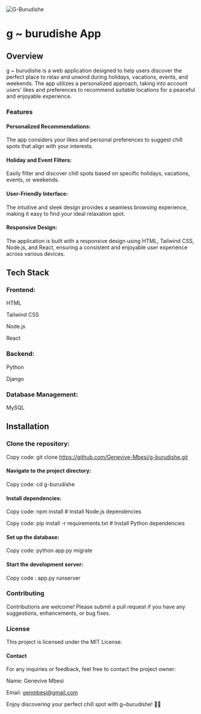 ![G-Burudishe](https://github.com/Genevive-Mbesi/g-burudishe/assets/135009767/19fc0531-e575-4167-9921-ddd12ebec61d)

# g ~ burudishe App

## Overview
g ~ burudishe is a web application designed to help users discover the perfect place to relax and unwind during holidays, vacations, events, and weekends. The app utilizes a personalized approach, taking into account users' likes and preferences to recommend suitable locations for a peaceful and enjoyable experience.


### Features
#### Personalized Recommendations: 
The app considers your likes and personal preferences to suggest chill spots that align with your interests.


#### Holiday and Event Filters:
Easily filter and discover chill spots based on specific holidays, vacations, events, or weekends.


#### User-Friendly Interface: 
The intuitive and sleek design provides a seamless browsing experience, making it easy to find your ideal relaxation spot.


#### Responsive Design:
The application is built with a responsive design using HTML, Tailwind CSS, Node.js, and React, ensuring a consistent and enjoyable user experience across various devices.


## Tech Stack
### Frontend:
HTML

Tailwind CSS

Node.js

React

### Backend:
Python

Django

### Database Management:
MySQL

## Installation
### Clone the repository:
Copy code: git clone https://github.com/Genevive-Mbesi/g-burudishe.git

#### Navigate to the project directory:
Copy code: cd g-burudishe

#### Install dependencies:
Copy code: npm install    # Install Node.js dependencies

Copy code: pip install -r requirements.txt    # Install Python dependencies

#### Set up the database:
Copy code: python app.py migrate

#### Start the development server:
Copy code :  app.py runserver


### Contributing

Contributions are welcome! Please submit a pull request if you have any suggestions, enhancements, or bug fixes.

### License

This project is licensed under the MIT License.

#### Contact

For any inquiries or feedback, feel free to contact the project owner:

Name: Genevive Mbesi

Email: genmbesi@gmail.com

Enjoy discovering your perfect chill spot with g~burudishe! 🌴✨





